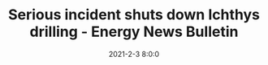 ---
"title": "Serious incident shuts down Ichthys drilling - Energy News Bulletin"
"date": "2021-2-3 8:0:0"
"feed_name": "GOOGLENEWS"
"feed_website": "https://news.google.com/search?q=drilling%2Bincident&hl=en-US&gl=US&ceid=US:en"
"feed_rss": "https://news.google.com/rss/search?q=drilling%2Bincident&hl=en-US&gl=US&ceid=US:en"
"link": "https://www.energynewsbulletin.net/maintenance-shutdowns/news/1403928/serious-incident-shuts-down-ichthys-drilling"
"file": "_posts/2021-1-1-e4a89c92d0a562481898fac52be2a832b09d7775.md"
"accident": "0"
"drilling": "0"
---